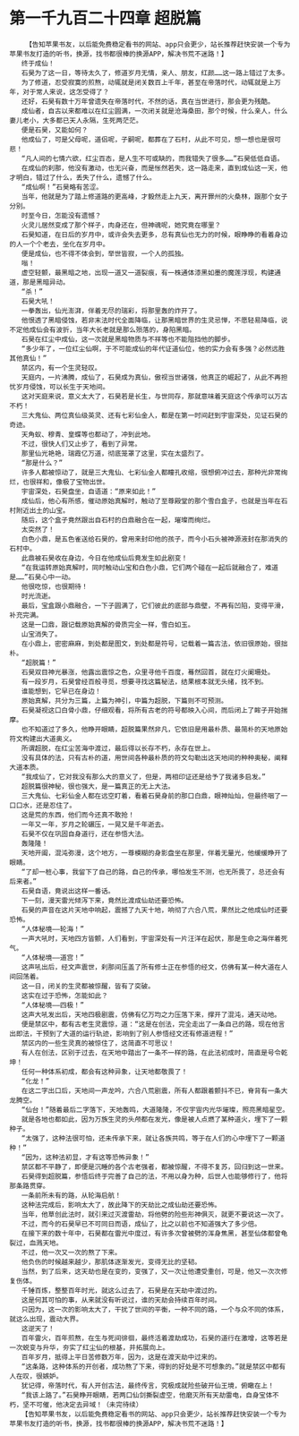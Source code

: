 # 第一千九百二十四章 超脱篇
        【告知苹果书友，以后能免费稳定看书的网站、app只会更少，站长推荐赶快安装一个专为苹果书友打造的听书，换源，找书都很棒的换源APP，解决书荒不迷路！】
       终于成仙！
       石昊为了这一日，等待太久了，修道岁月无情，亲人、朋友，红颜……这一路上错过了太多。
       为了修道，忍受寂寞的煎熬，动辄就是闭关数百上千年，甚至在帝落时代，动辄就是上万年，对于常人来说，这怎受得了？
       还好，石昊有数十万年曾遗失在帝落时代，不然的话，真在当世进行，那会更为残酷。
       成仙者，自古以来都难以在红尘圆满，一次闭关就是沧海桑田，那个时候，什么亲人，什么妻儿老小，大多都已天人永隔，生死两茫茫。
       便是石昊，又能如何？
       他成仙了，可是父母呢，道侣呢，子嗣呢，都葬在了石村，从此不可见，想一想也是很可悲！
       “凡人间的七情六欲，红尘百态，是人生不可或缺的，而我错失了很多……”石昊低低自语。
       在成仙的刹那，他没有激动，也无兴奋，而是怅然若失，这一路走来，直到成仙这一天，他才明白，错过了什么，丢失了什么，遗憾了什么。
       “成仙啊！”石昊略有苦涩。
       当年，他就是为了踏上修道路的更高峰，才毅然走上九天，离开罪州的火桑林，跟那个女子分别。
       时至今日，怎能没有遗憾？
       火灵儿居然变成了那个样子，肉身还在，但神魂呢，她究竟在哪里？
       石昊知道，在日后的岁月中，或许会失去更多，总有真仙也无力的时候，眼睁睁的看着身边的人一个个老去，坐化在岁月中。
       便是成仙，也不得不体会到，举世皆寂，一个人的孤独。
       嗡！
       虚空轻颤，最黑暗之地，出现一道又一道裂痕，有一株通体漆黑如墨的魔莲浮现，构建通道，那是黑暗异动。
       “杀！”
       石昊大吼！
       一拳轰出，仙光澎湃，伴着无尽的瑞彩，将那里轰的炸开了。
       他恨透了黑暗侵蚀，若非末法时代全面降临，让那黑暗世界的生灵忌惮，不愿轻易降临，说不定他成仙会有波折，当年大长老就是那么殒落的，身陷黑暗。
       石昊在红尘中成仙，这一次就是黑暗物质与不祥等也不能阻挡他的脚步。
       “多少年了，一位红尘仙啊，于不可能成仙的年代证道仙位，他的实力会有多强？必然远胜其他真仙！”
       禁区内，有一个生灵轻叹。
       天庭内，一片沸腾，成仙了，石昊成为真仙，傲视当世诸强，他真正的崛起了，从此不再担忧岁月侵蚀，可以长生于天地间。
       这对天庭来说，意义太大了，石昊若是长生，与世同存，那就意味着天庭这个传承可以万古不朽！
       三大鬼仙、两位真仙级英灵、还有七彩仙金人，都是在第一时间赶到宇宙深处，见证石昊的奇迹。
       天角蚁、穆青、皇蝶等也都动了，冲到此地。
       不过，很快人们又止步了，看到了异常。
       那里仙光艳艳，瑞霞亿万道，彻底笼罩了这里，实在太盛烈了。
       “那是什么？”
       许多人都被惊动了，就是三大鬼仙、七彩仙金人都瞳孔收缩，很想俯冲过去，那种光非常绚烂，也很祥和，像极了宝物出世。
       宇宙深处，石昊盘坐，自语道：“原来如此！”
       成仙后，他心有所感，催动原始真解时，触动了至尊殿堂的那个雪白盒子，也就是当年在石村附近出土的山宝。
       随后，这个盒子竟然跟出自石村的白鼎融合在一起，璀璨而绚烂。
       太突然了！
       白色小鼎，是五色雀送给石昊的，曾用来封印他的孩子，而今小石头被神源液封在那消失的石村中。
       此鼎被石昊收在身边，今日在他成仙后竟发生如此剧变！
       “在我运转原始真解时，同时触动山宝和白色小鼎，它们两个碰在一起后就融合了，难道是……”石昊心中一动。
       他很吃惊，也很期待！
       时光流逝。
       最后，宝盒跟小鼎融合，一下子圆满了，它们彼此的底部与鼎壁，不再有凹陷，变得平滑，补充完满。
       这是一口鼎，跟记载原始真解的骨质完全一样，雪白如玉。
       山宝消失了。
       在小鼎上，密密麻麻，到处都是图文，到处都是符号，记载着一篇古法，依旧很原始，很拙朴。
       “超脱篇！”
       石昊双目神光暴涨，他露出震惊之色，众里寻他千百度，蓦然回首，就在灯火阑珊处。
       有一段岁月，石昊曾经百般寻觅，想要寻找这篇秘法，结果根本就无头绪，找不到。
       谁能想到，它早已在身边！
       原始真解，共分为三篇，上篇为神引，中篇为超脱，下篇则不可预测。
       石昊凝视这口白骨小鼎，仔细观看，将所有古老的符号都映入心间，而后闭上了眸子开始揣摩。
       也不知道过了多久，他睁开眼睛，超脱篇果然非凡，它依旧是用最朴质、最简朴的天地原始符文构建出大道奥义。
       所谓超脱，在红尘苦海中渡过，最后得以长存不朽，永存在世上。
       没有具体的法，只有古朴的道，用世间各种最朴质的符文勾勒出这天地间的种种奥秘，阐释大道本质。
       “我成仙了，它对我没有那么大的意义了，但是，两相印证还是给予了我诸多启发。”
       超脱篇很神秘，很也强大，是一篇真正的无上大法。
       三大鬼仙、七彩仙金人都在远空盯着，看着石昊身前的那口白鼎，眼神灿灿，但最终咽了一口口水，还是忍住了。
       这是荒的东西，他们而今还真不敢抢！
       一年又一年，岁月之轮碾压，一晃又是千年逝去。
       石昊不仅在巩固自身道行，还在参悟大法。
       轰隆隆！
       天地开阖，混沌弥漫，这个地方，一尊模糊的身影盘坐在那里，伴着无量光，他缓缓睁开了眼睛。
       “了却一桩心事，我留下了自己的路，自己的传承，哪怕发生不测，也无所畏了，总还会有后来者。”
       石昊自语，竟说出这样一番话。
       下一刻，漫天雷光倾泻下来，竟然比渡成仙劫还要恐怖。
       石昊的声音在这片天地中响起，震撼了九天十地，响彻了六合八荒，果然比之他成仙时还要恐怖。
       “人体秘境——轮海！”
       一声大吼时，天地四方皆颤，人们看到，宇宙深处有一片汪洋在起伏，那是生命之海伴着死气。
       “人体秘境——道宫！”
       这声吼出后，经文声震世，刹那间压盖了所有修士正在参悟的经文，仿佛有某一种大道在人间回荡着。
       这一日，闭关的生灵都被惊醒，皆有了突破。
       这实在过于恐怖，怎能如此？
       “人体秘境——四极！”
       这声大吼发出后，天地四极剧震，仿佛有亿万均之力压落下来，撑开了混沌，通天动地。
       便是禁区中，都有古老生灵震惊，道：“这是在创法，完全走出了一条自己的路，现在他言出即法，干预到了大道的运行轨迹，影响到了别人参悟经文还有修道进程！”
       禁区内的一些生灵真的被惊住了，这简直不可思议！
       有人在创法，区别于过去，在天地中踏出了一条不一样的路，在此法初成时，简直是号令乾坤！
       任何一种体系初成，都会有这种异象，让天地都敬畏了！
       “化龙！”
       在这二字出口后，天地间一声龙吟，六合八荒剧震，所有人都跟着颤抖不已，脊背有一条大龙腾空。
       “仙台！”随着最后二字落下，天地轰鸣，大道隆隆，不仅宇宙内光华璀璨，照亮黑暗星空。
       就是各地也都如此，因为万族生灵的头颅都在发光，像是被人点燃了某种道火，埋下了一颗种子。
       “太强了，这种法很可怕，还未传承下来，就让各族共鸣，等于在人们的心中埋下了一颗道种！”
       “因为，这种法初显，才有这等恐怖异象！”
       禁区都不平静了，即便是沉睡的各个古老强者，都被惊醒，不得不复苏，回归到这一世来。
       石昊得到超脱篇，参悟后终于完善了自己的法，不用以身为种，后世人也能够修行了，他将那条路贯穿。
       一条前所未有的路，从轮海启航！
       这种法完成后，影响太大了，故此降下的天劫比之成仙劫还要恐怖。
       当年，他草创此法时，就引来过灭渡雷劫，将他劈的险些形神俱灭，就更不要说这一次了。
       不过，而今的石昊早已不可同日而语，成仙了，比之以前也不知道强大了多少倍。
       在接下来的数十年中，石昊都在雷光中度过，有许多次曾被劈的浑身焦黑，甚至仙体都曾龟裂过，血溅天地。
       不过，他一次又一次的熬了下来。
       他负伤的时候越来越少，那肌体逐渐发光，变得无比的坚韧。
       当然，到了后来，这天劫也是在变的，变强了，又一次让他遭受重创，可是，他又一次次修复伤体。
       千锤百炼，整整百年时光，就这么过去了，石昊是在天劫中渡过的。
       这是何其可怕的事，从来就没有听说过，谁的天劫会持续百年时间。
       只因为，这一次的影响太大了，干扰了世间的平衡，一种不同的路，一个与众不同的体系，就这么出现，震动大界。
       这逆天了！
       百年雷火，百年煎熬，在生与死间徘徊，最终活着渡劫成功，石昊的道行在激增，这等若是一次蜕变与升华，夯实了红尘仙的根基，并拓展向上。
       百年岁月，抵得上平日苦修数万年，因为，这是在渡天劫中过来的。
       “这条路，这种体系的开创者，成功熬了下来，得到的好处是不可想象的。”就是禁区中都有人在叹，很嫉妒。
       犹记得，帝落时代，有人开创古法，最终传言，究极成就险些破开仙王境，俯瞰在上！
       “我该上路了。”石昊睁开眼睛，若两口仙剑撕裂虚空，他磨灭所有天劫雷电，自身宝体不朽，坚不可催，他决定去异域！（未完待续）
       【告知苹果书友，以后能免费稳定看书的网站、app只会更少，站长推荐赶快安装一个专为苹果书友打造的听书，换源，找书都很棒的换源APP，解决书荒不迷路！】